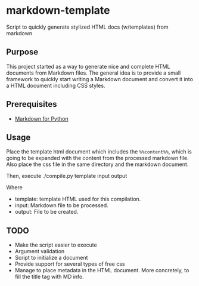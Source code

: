 markdown-template
=================

Script to quickly generate stylized HTML docs (w/templates) from markdown

## Purpose
This project started as a way to generate nice and complete HTML documents from Markdown files. The general idea is to provide a small framework to quickly start writing a Markdown document and convert it into a HTML document including CSS styles.

## Prerequisites
* [Markdown for Python](http://pythonhosted.org/Markdown/)

## Usage
Place the template html document which includes the `%%content%%`, which is going to be expanded with the content from the processed markdown file. Also place the css file in the same directory and the markdown document.

Then, execute 
	./compile.py template input output

Where

* template: template HTML used for this compilation. 
* input: Markdown file to be processed.
* output: File to be created.


## TODO

* Make the script easier to execute
* Argument validation
* Script to initialize a document
* Provide support for several types of free css
* Manage to place metadata in the HTML document. More concretely, to fill the title tag with MD info.